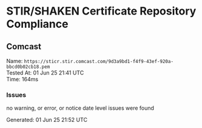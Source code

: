 # STIR/SHAKEN Certificate Repository Compliance

## Comcast

Name: `https://sticr.stir.comcast.com/9d3a9bd1-f4f9-43ef-920a-bbcd0b02cb18.pem`\
Tested At: 01 Jun 25 21:41 UTC\
Time: 164ms

### Issues

no warning, or error, or notice date level issues were found

Generated: 01 Jun 25 21:52 UTC